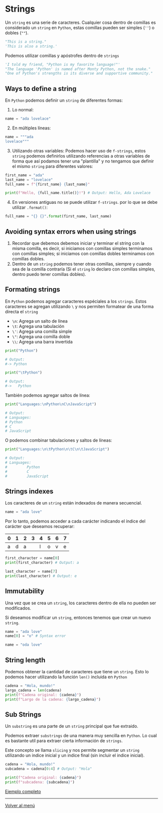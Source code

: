 # Strings

Un `string` es una serie de caracteres. Cualquier cosa dentro de comillas es considerado un `string` en `Python`, estas comillas pueden ser simples (`''`) o dobles (`""`).

```python
"This is a string."
'This is also a string.'
```

Podemos utilizar comillas y apóstrofes dentro de `strings`

```python
'I told my friend, "Python is my favorite language!"'
"The language 'Python' is named after Monty Python, not the snake."
"One of Python's strengths is its diverse and supportive community."
```

## Ways to define a string

En `Python` podemos definir un `string` de diferentes formas:

1. Lo normal:

```python
name = "ada lovelace"
```

2. En múltiples líneas:

```python
name = """ada
lovelace"""
```

3. Utilizando otras variables: Podemos hacer uso de `f-strings`, estos `string` podemos definirlos utilizando referencias a otras variables de forma que así podamos tener una "plantilla" y no tengamos que definir el mismo `string` para diferentes valores:

```python
first_name = "ada"
last_name = "lovelace"
full_name = f"{first_name} {last_name}"

print(f"Hello, {full_name.title()}!") # Output: Hello, Ada Lovelace
```

4. En versiones antiguas no se puede utilizar `f-strings`. por lo que se debe utilizar `.format()`:

```python
full_name = "{} {}".format(first_name, last_name)
```

## Avoiding syntax errors when using strings

1. Recordar que debemos debemos iniciar y terminar el string con la misma comilla, es decir, si iniciamos con comillas simples terminamos con comillas simples; si iniciamos con comillas dobles terminamos con comillas dobles.
2. Dentro de un `string` podemos tener otras comillas, siempre y cuando sea de la comilla contraría (Si el `string` lo declaro con comillas simples, dentro puedo tener comillas dobles).

## Formating strings

En `Python` podemos agregar caracteres espéciales a los `strings`. Estos caracteres se agregan utilizando `\` y nos permiten formatear de una forma directa el `string`

- `\n`: Agrega un salto de línea
- `\t`: Agrega una tabulación
- `\'`: Agrega una comilla simple
- `\"`: Agrega una comilla doble
- `\\`: Agrega una barra invertida

```python
print("Python")

# Output:
#-> Python

print("\tPython")

# Output:
#->   Python
```

También podemos agregar saltos de línea:

```python
print("Languages:\nPython\nC\nJavaScript")

# Output:
# Languages:
# Python
# C
# JavaScript
```

O podemos combinar tabulaciones y saltos de líneas:

```python
print("Languages:\n\tPython\n\tC\n\tJavaScript")

# Output:
# Languages:
#         Python
#         C
#         JavaScript
```

## Strings indexes

Los caracteres de un `string` están indexados de manera secuencial.

```python
name = "ada love"
```

Por lo tanto, podemos acceder a cada carácter indicando el índice del carácter que deseamos recuperar:

| 0   | 1   | 2   | 3   | 4   | 5   | 6   | 7   |
| --- | --- | --- | --- | --- | --- | --- | --- |
| a   | d   | a   |     | l   | o   | v   | e   |

```python
first_character = name[0]
print(first_character) # Output: a

last_character = name[7]
print(last_character) # Output: e
```

## Immutability

Una vez que se crea un `string`, los caracteres dentro de ella no pueden ser modificados.

Si deseamos modificar un `string`, entonces tenemos que crear un nuevo `string`.

```python
name = "ada love"
name[0] = "o" # Syntax error

name = "oda love"
```

## String length

Podemos obtener la cantidad de caracteres que tiene un `string`. Esto lo podemos hacer utilizando la función `len()` incluida en `Python`

```python
cadena = "Hola, mundo!"
largo_cadena = len(cadena)
print(f"Cadena original: {cadena}")
print(f"Largo de la cadena: {largo_cadena}")
```

## Sub Strings

Un `substring` es una parte de un `string` principal que fue extraido.

Podemos extraer `substrings` de una manera muy sencilla en `Python`. Lo cual es bastante util para extraer cierta información de `strings`.

Este concepto se llama `slicing` y nos permite segmentar un `string` utilizando un indice inicial y un indice final (sin incluir el indice inicial).

```python
cadena = "Hola, mundo!"
subcadena = cadena[0:4] # Output: "Hola"

print(f"Cadena original: {cadena}")
print(f"subcadena: {subcadena}")
```

[Ejemplo completo](./xx-example-codes/0.2.1-strings.py)

---

[Volver al menú](./0.0-Learn-the-basics.md)
